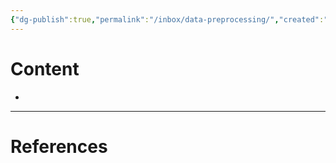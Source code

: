 ```yaml
---
{"dg-publish":true,"permalink":"/inbox/data-preprocessing/","created":"2024-02-27T13:27:25.662+07:00","updated":"2024-02-27T13:27:53.005+07:00"}
---
```


# Content

- 

---

# References